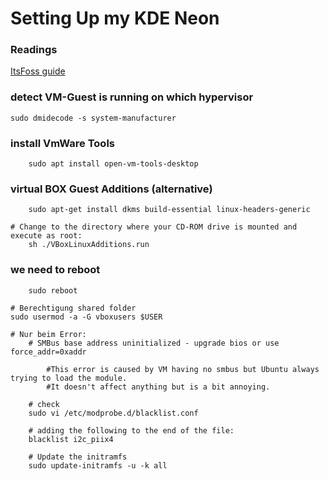 # Setting Up my KDE Neon
### Readings
[ItsFoss guide](https://itsfoss.com/virtualbox-guest-additions-ubuntu/)

### detect VM-Guest is running on which hypervisor
`sudo dmidecode -s system-manufacturer`

### install VmWare Tools
```
    sudo apt install open-vm-tools-desktop 
```

### virtual BOX Guest Additions (alternative)
```
    sudo apt-get install dkms build-essential linux-headers-generic
```    

```
# Change to the directory where your CD-ROM drive is mounted and execute as root:
    sh ./VBoxLinuxAdditions.run

```
### we need to reboot
```
    sudo reboot
```
    # Berechtigung shared folder
    sudo usermod -a -G vboxusers $USER

    # Nur beim Error:
        # SMBus base address uninitialized - upgrade bios or use force_addr=0xaddr

            #This error is caused by VM having no smbus but Ubuntu always trying to load the module.
            #It doesn't affect anything but is a bit annoying.

        # check
        sudo vi /etc/modprobe.d/blacklist.conf

        # adding the following to the end of the file:
        blacklist i2c_piix4

        # Update the initramfs
        sudo update-initramfs -u -k all
